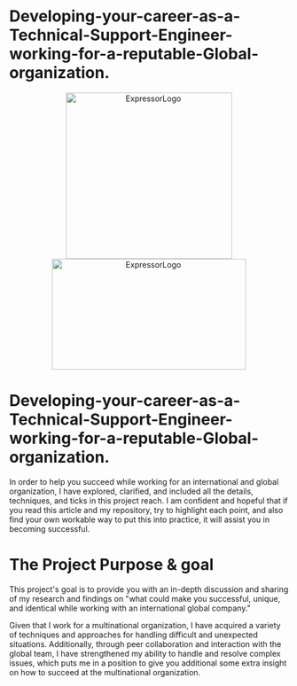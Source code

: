 # Developing-your-career-as-a-Technical-Support-Engineer-working-for-a-reputable-Global-organization.

<p align="center">
  <img src="https://private-user-images.githubusercontent.com/115732734/303743234-c2540457-f61b-456e-bae7-dc97e1187e7a.jpg?jwt=eyJhbGciOiJIUzI1NiIsInR5cCI6IkpXVCJ9.eyJpc3MiOiJnaXRodWIuY29tIiwiYXVkIjoicmF3LmdpdGh1YnVzZXJjb250ZW50LmNvbSIsImtleSI6ImtleTUiLCJleHAiOjE3MDc1MTM1MzQsIm5iZiI6MTcwNzUxMzIzNCwicGF0aCI6Ii8xMTU3MzI3MzQvMzAzNzQzMjM0LWMyNTQwNDU3LWY2MWItNDU2ZS1iYWU3LWRjOTdlMTE4N2U3YS5qcGc_WC1BbXotQWxnb3JpdGhtPUFXUzQtSE1BQy1TSEEyNTYmWC1BbXotQ3JlZGVudGlhbD1BS0lBVkNPRFlMU0E1M1BRSzRaQSUyRjIwMjQwMjA5JTJGdXMtZWFzdC0xJTJGczMlMkZhd3M0X3JlcXVlc3QmWC1BbXotRGF0ZT0yMDI0MDIwOVQyMTEzNTRaJlgtQW16LUV4cGlyZXM9MzAwJlgtQW16LVNpZ25hdHVyZT1iYjBhNGMxY2IxY2ZjYmM2MzZkMGVlNTYyOTQwMmQxMmUxMmVlMmU2ZWI1MjEwM2Y1NTNlM2YzYWIxNzc5NjMxJlgtQW16LVNpZ25lZEhlYWRlcnM9aG9zdCZhY3Rvcl9pZD0wJmtleV9pZD0wJnJlcG9faWQ9MCJ9.5VlCt6a-PTGfAiiGjXUeJQZLGTM0vLlf16_IFnA3fa8" alt="ExpressorLogo" width="300"> 

  <img src="https://private-user-images.githubusercontent.com/115732734/303743238-a8ee8c58-fb59-445a-b423-d8750830d289.jpg?jwt=eyJhbGciOiJIUzI1NiIsInR5cCI6IkpXVCJ9.eyJpc3MiOiJnaXRodWIuY29tIiwiYXVkIjoicmF3LmdpdGh1YnVzZXJjb250ZW50LmNvbSIsImtleSI6ImtleTUiLCJleHAiOjE3MDc1MTM1MzQsIm5iZiI6MTcwNzUxMzIzNCwicGF0aCI6Ii8xMTU3MzI3MzQvMzAzNzQzMjM4LWE4ZWU4YzU4LWZiNTktNDQ1YS1iNDIzLWQ4NzUwODMwZDI4OS5qcGc_WC1BbXotQWxnb3JpdGhtPUFXUzQtSE1BQy1TSEEyNTYmWC1BbXotQ3JlZGVudGlhbD1BS0lBVkNPRFlMU0E1M1BRSzRaQSUyRjIwMjQwMjA5JTJGdXMtZWFzdC0xJTJGczMlMkZhd3M0X3JlcXVlc3QmWC1BbXotRGF0ZT0yMDI0MDIwOVQyMTEzNTRaJlgtQW16LUV4cGlyZXM9MzAwJlgtQW16LVNpZ25hdHVyZT1iMDhlNDFmOTAwMDIxNTg3Y2I1OGJhOTlkMTdjYzE1MjI3ZGNlN2YwZmIzMzhkZDVkOTFkYmQ4MzViNDkzMzU2JlgtQW16LVNpZ25lZEhlYWRlcnM9aG9zdCZhY3Rvcl9pZD0wJmtleV9pZD0wJnJlcG9faWQ9MCJ9.0_Cl3Vs7b0S3Z68KV6NZwdp-4KfA2kNejWHak42CssI" alt="ExpressorLogo" width="350" height="200">

</p>

# Developing-your-career-as-a-Technical-Support-Engineer-working-for-a-reputable-Global-organization.


In order to help you succeed while working for an international and global organization, I have explored, clarified, and included all the details, techniques, and ticks in this project reach. I am confident and hopeful that if you read this article and my repository, try to highlight each point, and also find your own workable way to put this into practice, it will assist you in becoming successful.


# The Project Purpose & goal

This project's goal is to provide you with an in-depth discussion and sharing of my research and findings on "what could make you successful, unique, and identical while working with an international global company."

Given that I work for a multinational organization, I have acquired a variety of techniques and approaches for handling difficult and unexpected situations. Additionally, through peer collaboration and interaction with the global team, I have strengthened my ability to handle and resolve complex issues, which puts me in a position to give you additional some extra insight on how to succeed at the multinational organization. 

